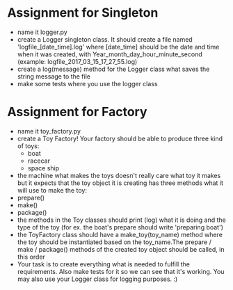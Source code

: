 # Assignment for Singleton
- name it logger.py  
- create a Logger singleton class. It should create a file named 'logfile_[date_time].log' where [date_time] should be the date and time when it was created, with Year_month_day_hour_minute_second (example: logfile_2017_03_15_17_27_55.log)  
- create a log(message) method for the Logger class what saves the string message to the file  
- make some tests where you use the logger class  
  
# Assignment for Factory  
- name it toy_factory.py  
- create a Toy Factory! Your factory should be able to produce three kind of toys:  
    - boat  
    - racecar  
    - space ship  
- the machine what makes the toys doesn't really care what toy it makes but it expects that the toy object it is creating has three methods what it will use to make the toy:
- prepare()
- make()
- package()
- the methods in the Toy classes should print (log) what it is doing and the type of the toy (for ex. the boat's prepare should write 'preparing boat')  
- the ToyFactory class should have a make_toy(toy_name) method where the toy should be instantiated based on the toy_name.The prepare / make / package() methods of the created toy object should be called, in this order  
- Your task is to create everything what is needed to fulfill the requirements. Also make tests for it so we can see that it's working. You may also use your Logger class for logging purposes. :)  